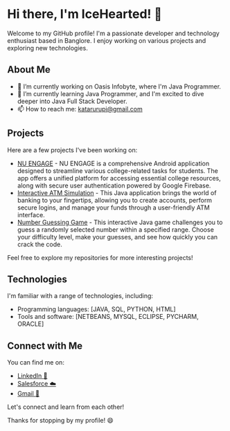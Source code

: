 # Hi there, I'm IceHearted! 👋

Welcome to my GitHub profile! I'm a passionate developer and technology enthusiast based in Banglore. I enjoy working on various projects and exploring new technologies.

## About Me

- 🔭 I’m currently working on Oasis Infobyte, where I'm Java Programmer.
- 🌱 I’m currently learning Java Programmer, and I'm excited to dive deeper into Java Full Stack Developer.
- 📫 How to reach me: katarurupi@gmail.com

## Projects

Here are a few projects I've been working on:

- [NU ENGAGE](https://github.com/IceHearted/NU-ENGAGE-A-Student-App) - NU ENGAGE is a comprehensive Android application designed to streamline various college-related tasks for students. The app offers a unified platform for accessing essential college resources, along with secure user authentication powered by Google Firebase.
- [Interactive ATM Simulation](https://github.com/IceHearted/OIBSIP_ATM-INTERFACE) - This Java application brings the world of banking to your fingertips, allowing you to create accounts, perform secure logins, and manage your funds through a user-friendly ATM interface.
- [Number Guessing Game](https://github.com/IceHearted/OIBSIP_NUMBER-GUESSING-GAME) - This interactive Java game challenges you to guess a randomly selected number within a specified range. Choose your difficulty level, make your guesses, and see how quickly you can crack the code.
  
Feel free to explore my repositories for more interesting projects!

## Technologies

I'm familiar with a range of technologies, including:

- Programming languages: [JAVA, SQL, PYTHON, HTML]
- Tools and software: [NETBEANS, MYSQL, ECLIPSE, PYCHARM, ORACLE]

## Connect with Me

You can find me on:

- [LinkedIn 🔗](https://www.linkedin.com/in/ItsRupeshReddy/)
- [Salesforce ☁️](https://www.salesforce.com/trailblazer/itsrupeshreddy)
- [Gmail 📧](mailto:katarurupi@gmail.com)

Let's connect and learn from each other!

<!--
Optional: Add any other sections you'd like, such as your achievements, hobbies, or a favorite quote.
-->

Thanks for stopping by my profile! 😄
